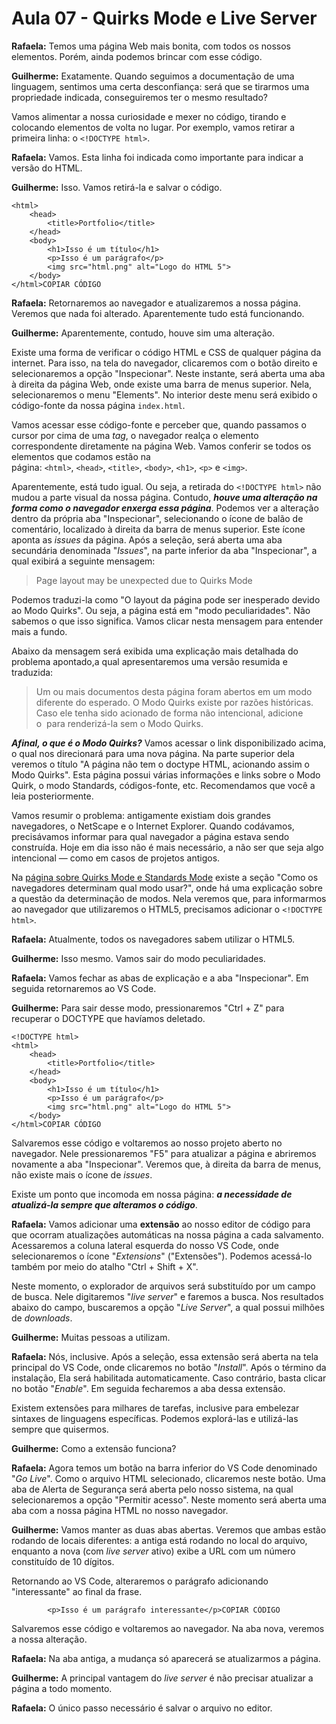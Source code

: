 # Aula 07 - Quirks Mode e Live Server

**Rafaela:** Temos uma página Web mais bonita, com todos os nossos elementos. Porém, ainda podemos brincar com esse código.

**Guilherme:** Exatamente. Quando seguimos a documentação de uma linguagem, sentimos uma certa desconfiança: será que se tirarmos uma propriedade indicada, conseguiremos ter o mesmo resultado?

Vamos alimentar a nossa curiosidade e mexer no código, tirando e colocando elementos de volta no lugar. Por exemplo, vamos retirar a primeira linha: o `<!DOCTYPE html>`.

**Rafaela:** Vamos. Esta linha foi indicada como importante para indicar a versão do HTML.

**Guilherme:** Isso. Vamos retirá-la e salvar o código.

```
<html>
    <head>
        <title>Portfolio</title>
    </head>
    <body>
        <h1>Isso é um título</h1>
        <p>Isso é um parágrafo</p>
        <img src="html.png" alt="Logo do HTML 5">
    </body>
</html>COPIAR CÓDIGO
```

**Rafaela:** Retornaremos ao navegador e atualizaremos a nossa página. Veremos que nada foi alterado. Aparentemente tudo está funcionando.

**Guilherme:** Aparentemente, contudo, houve sim uma alteração.

Existe uma forma de verificar o código HTML e CSS de qualquer página da internet. Para isso, na tela do navegador, clicaremos com o botão direito e selecionaremos a opção "Inspecionar". Neste instante, será aberta uma aba à direita da página Web, onde existe uma barra de menus superior. Nela, selecionaremos o menu "Elements". No interior deste menu será exibido o código-fonte da nossa página `index.html`.

Vamos acessar esse código-fonte e perceber que, quando passamos o cursor por cima de uma *tag*, o navegador realça o elemento correspondente diretamente na página Web. Vamos conferir se todos os elementos que codamos estão na página: `<html>`, `<head>`, `<title>`, `<body>`, `<h1>`, `<p>` e `<img>`.

Aparentemente, está tudo igual. Ou seja, a retirada do `<!DOCTYPE html>` não mudou a parte visual da nossa página. Contudo, ***houve uma alteração na forma como o navegador enxerga essa página***. Podemos ver a alteração dentro da própria aba "Inspecionar", selecionando o ícone de balão de comentário, localizado à direita da barra de menus superior. Este ícone aponta as *issues* da página. Após a seleção, será aberta uma aba secundária denominada "*Issues*", na parte inferior da aba "Inspecionar", a qual exibirá a seguinte mensagem:

> Page layout may be unexpected due to Quirks Mode
> 

Podemos traduzi-la como "O layout da página pode ser inesperado devido ao Modo Quirks". Ou seja, a página está em "modo peculiaridades". Não sabemos o que isso significa. Vamos clicar nesta mensagem para entender mais a fundo.

Abaixo da mensagem será exibida uma explicação mais detalhada do problema apontado,a qual apresentaremos uma versão resumida e traduzida:

> Um ou mais documentos desta página foram abertos em um modo diferente do esperado. O Modo Quirks existe por razões históricas. Caso ele tenha sido acionado de forma não intencional, adicione o <!DOCTYPE html> para renderizá-la sem o Modo Quirks.
> 

***Afinal, o que é o Modo Quirks?*** Vamos acessar o link disponibilizado acima, o qual nos direcionará para uma nova página. Na parte superior dela veremos o título "A página não tem o doctype HTML, acionando assim o Modo Quirks". Esta página possui várias informações e links sobre o Modo Quirk, o modo Standards, códigos-fonte, etc. Recomendamos que você a leia posteriormente.

Vamos resumir o problema: antigamente existiam dois grandes navegadores, o NetScape e o Internet Explorer. Quando codávamos, precisávamos informar para qual navegador a página estava sendo construída. Hoje em dia isso não é mais necessário, a não ser que seja algo intencional — como em casos de projetos antigos.

Na [página sobre Quirks Mode e Standards Mode](https://developer.mozilla.org/pt-BR/docs/Web/HTML/Quirks_Mode_and_Standards_Mode) existe a seção "Como os navegadores determinam qual modo usar?", onde há uma explicação sobre a questão da determinação de modos. Nela veremos que, para informarmos ao navegador que utilizaremos o HTML5, precisamos adicionar o `<!DOCTYPE html>`.

**Rafaela:** Atualmente, todos os navegadores sabem utilizar o HTML5.

**Guilherme:** Isso mesmo. Vamos sair do modo peculiaridades.

**Rafaela:** Vamos fechar as abas de explicação e a aba "Inspecionar". Em seguida retornaremos ao VS Code.

**Guilherme:** Para sair desse modo, pressionaremos "Ctrl + Z" para recuperar o DOCTYPE que havíamos deletado.

```
<!DOCTYPE html>
<html>
    <head>
        <title>Portfolio</title>
    </head>
    <body>
        <h1>Isso é um título</h1>
        <p>Isso é um parágrafo</p>
        <img src="html.png" alt="Logo do HTML 5">
    </body>
</html>COPIAR CÓDIGO
```

Salvaremos esse código e voltaremos ao nosso projeto aberto no navegador. Nele pressionaremos "F5" para atualizar a página e abriremos novamente a aba "Inspecionar". Veremos que, à direita da barra de menus, não existe mais o ícone de *issues*.

Existe um ponto que incomoda em nossa página: ***a necessidade de atualizá-la sempre que alteramos o código***.

**Rafaela:** Vamos adicionar uma **extensão** ao nosso editor de código para que ocorram atualizações automáticas na nossa página a cada salvamento. Acessaremos a coluna lateral esquerda do nosso VS Code, onde selecionaremos o ícone "*Extensions*" ("Extensões"). Podemos acessá-lo também por meio do atalho "Ctrl + Shift + X".

Neste momento, o explorador de arquivos será substituído por um campo de busca. Nele digitaremos "*live server*" e faremos a busca. Nos resultados abaixo do campo, buscaremos a opção "*Live Server*", a qual possui milhões de *downloads*.

**Guilherme:** Muitas pessoas a utilizam.

**Rafaela:** Nós, inclusive. Após a seleção, essa extensão será aberta na tela principal do VS Code, onde clicaremos no botão "*Install*". Após o término da instalação, Ela será habilitada automaticamente. Caso contrário, basta clicar no botão "*Enable*". Em seguida fecharemos a aba dessa extensão.

Existem extensões para milhares de tarefas, inclusive para embelezar sintaxes de linguagens específicas. Podemos explorá-las e utilizá-las sempre que quisermos.

**Guilherme:** Como a extensão funciona?

**Rafaela:** Agora temos um botão na barra inferior do VS Code denominado "*Go Live*". Como o arquivo HTML selecionado, clicaremos neste botão. Uma aba de Alerta de Segurança será aberta pelo nosso sistema, na qual selecionaremos a opção "Permitir acesso". Neste momento será aberta uma aba com a nossa página HTML no nosso navegador.

**Guilherme:** Vamos manter as duas abas abertas. Veremos que ambas estão rodando de locais diferentes: a antiga está rodando no local do arquivo, enquanto a nova (com *live server* ativo) exibe a URL com um número constituído de 10 dígitos.

Retornando ao VS Code, alteraremos o parágrafo adicionando "interessante" ao final da frase.

```
        <p>Isso é um parágrafo interessante</p>COPIAR CÓDIGO
```

Salvaremos esse código e voltaremos ao navegador. Na aba nova, veremos a nossa alteração.

**Rafaela:** Na aba antiga, a mudança só aparecerá se atualizarmos a página.

**Guilherme:** A principal vantagem do *live server* é não precisar atualizar a página a todo momento.

**Rafaela:** O único passo necessário é salvar o arquivo no editor.